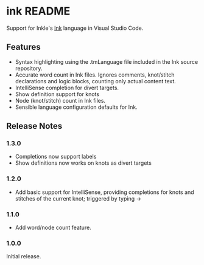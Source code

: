 # ink README

Support for Inkle's [Ink](https://github.com/inkle/ink) language in Visual Studio Code.

## Features

- Syntax highlighting using the .tmLanguage file included in the Ink source repository.
- Accurate word count in Ink files. Ignores comments, knot/stitch declarations and logic blocks, counting only actual content text.
- IntelliSense completion for divert targets.
- Show definition support for knots
- Node (knot/stitch) count in Ink files.
- Sensible language configuration defaults for Ink.

## Release Notes

### 1.3.0
- Completions now support labels
- Show definitions now works on knots as divert targets

### 1.2.0
- Add basic support for IntelliSense, providing completions for knots and stitches of the current knot; triggered by typing ->

### 1.1.0
- Add word/node count feature.

### 1.0.0

Initial release.
